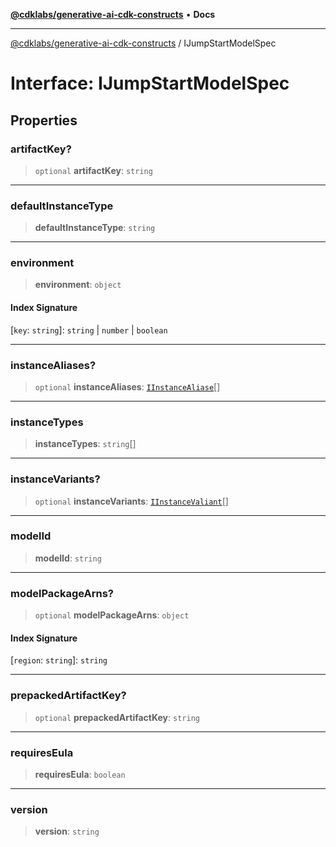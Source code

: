 [**@cdklabs/generative-ai-cdk-constructs**](../README.md) • **Docs**

***

[@cdklabs/generative-ai-cdk-constructs](../README.md) / IJumpStartModelSpec

# Interface: IJumpStartModelSpec

## Properties

### artifactKey?

> `optional` **artifactKey**: `string`

***

### defaultInstanceType

> **defaultInstanceType**: `string`

***

### environment

> **environment**: `object`

#### Index Signature

 \[`key`: `string`\]: `string` \| `number` \| `boolean`

***

### instanceAliases?

> `optional` **instanceAliases**: [`IInstanceAliase`](IInstanceAliase.md)[]

***

### instanceTypes

> **instanceTypes**: `string`[]

***

### instanceVariants?

> `optional` **instanceVariants**: [`IInstanceValiant`](IInstanceValiant.md)[]

***

### modelId

> **modelId**: `string`

***

### modelPackageArns?

> `optional` **modelPackageArns**: `object`

#### Index Signature

 \[`region`: `string`\]: `string`

***

### prepackedArtifactKey?

> `optional` **prepackedArtifactKey**: `string`

***

### requiresEula

> **requiresEula**: `boolean`

***

### version

> **version**: `string`
